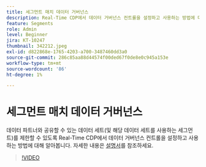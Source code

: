 ```yaml
---
title: 세그먼트 매치 데이터 거버넌스
description: Real-Time CDP에서 데이터 거버넌스 컨트롤을 설정하고 사용하는 방법에 대해 알아봅니다. 그러면 데이터 세트(및 해당 데이터 세트를 사용하는 세그먼트... (설명은 60~160자 사이여야 함)
feature: Segments
role: Admin
level: Beginner
jira: KT-10247
thumbnail: 342212.jpeg
exl-id: d822868e-1765-4203-a700-3487460dd3a0
source-git-commit: 286c85aa88d44574f00ded67f0de8e0c945a153e
workflow-type: tm+mt
source-wordcount: '86'
ht-degree: 1%

---
```


# 세그먼트 매치 데이터 거버넌스

데이터 파트너와 공유할 수 있는 데이터 세트(및 해당 데이터 세트를 사용하는 세그먼트)를 제한할 수 있도록 Real-Time CDP에서 데이터 거버넌스 컨트롤을 설정하고 사용하는 방법에 대해 알아봅니다. 자세한 내용은 [설명서](https://experienceleague.adobe.com/docs/experience-platform/segmentation/ui/segment-match/overview.html?lang=ko)를 참조하세요.

>[!VIDEO](https://video.tv.adobe.com/v/342212/?learn=on&enablevpops)
